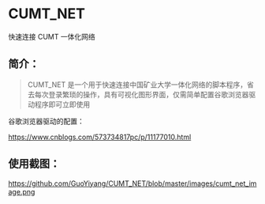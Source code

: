 # CUMT_NET

快速连接 CUMT 一体化网络

## 简介：

> CUMT_NET 是一个用于快速连接中国矿业大学一体化网络的脚本程序，省去每次登录繁琐的操作，具有可视化图形界面，仅需简单配置谷歌浏览器驱动程序即可立即使用

谷歌浏览器驱动的配置：

https://www.cnblogs.com/573734817pc/p/11177010.html

## 使用截图：

https://github.com/GuoYiyang/CUMT_NET/blob/master/images/cumt_net_image.png

